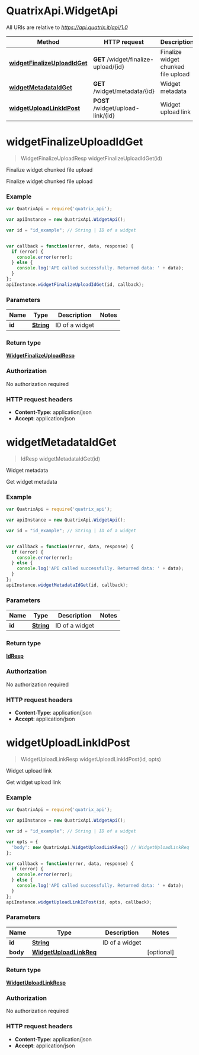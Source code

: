 # QuatrixApi.WidgetApi

All URIs are relative to *https://api.quatrix.it/api/1.0*

Method | HTTP request | Description
------------- | ------------- | -------------
[**widgetFinalizeUploadIdGet**](WidgetApi.md#widgetFinalizeUploadIdGet) | **GET** /widget/finalize-upload/{id} | Finalize widget chunked file upload
[**widgetMetadataIdGet**](WidgetApi.md#widgetMetadataIdGet) | **GET** /widget/metadata/{id} | Widget metadata
[**widgetUploadLinkIdPost**](WidgetApi.md#widgetUploadLinkIdPost) | **POST** /widget/upload-link/{id} | Widget upload link


<a name="widgetFinalizeUploadIdGet"></a>
# **widgetFinalizeUploadIdGet**
> WidgetFinalizeUploadResp widgetFinalizeUploadIdGet(id)

Finalize widget chunked file upload

Finalize widget chunked file upload 

### Example
```javascript
var QuatrixApi = require('quatrix_api');

var apiInstance = new QuatrixApi.WidgetApi();

var id = "id_example"; // String | ID of a widget


var callback = function(error, data, response) {
  if (error) {
    console.error(error);
  } else {
    console.log('API called successfully. Returned data: ' + data);
  }
};
apiInstance.widgetFinalizeUploadIdGet(id, callback);
```

### Parameters

Name | Type | Description  | Notes
------------- | ------------- | ------------- | -------------
 **id** | [**String**](.md)| ID of a widget | 

### Return type

[**WidgetFinalizeUploadResp**](WidgetFinalizeUploadResp.md)

### Authorization

No authorization required

### HTTP request headers

 - **Content-Type**: application/json
 - **Accept**: application/json

<a name="widgetMetadataIdGet"></a>
# **widgetMetadataIdGet**
> IdResp widgetMetadataIdGet(id)

Widget metadata

Get widget metadata 

### Example
```javascript
var QuatrixApi = require('quatrix_api');

var apiInstance = new QuatrixApi.WidgetApi();

var id = "id_example"; // String | ID of a widget


var callback = function(error, data, response) {
  if (error) {
    console.error(error);
  } else {
    console.log('API called successfully. Returned data: ' + data);
  }
};
apiInstance.widgetMetadataIdGet(id, callback);
```

### Parameters

Name | Type | Description  | Notes
------------- | ------------- | ------------- | -------------
 **id** | [**String**](.md)| ID of a widget | 

### Return type

[**IdResp**](IdResp.md)

### Authorization

No authorization required

### HTTP request headers

 - **Content-Type**: application/json
 - **Accept**: application/json

<a name="widgetUploadLinkIdPost"></a>
# **widgetUploadLinkIdPost**
> WidgetUploadLinkResp widgetUploadLinkIdPost(id, opts)

Widget upload link

Get widget upload link 

### Example
```javascript
var QuatrixApi = require('quatrix_api');

var apiInstance = new QuatrixApi.WidgetApi();

var id = "id_example"; // String | ID of a widget

var opts = { 
  'body': new QuatrixApi.WidgetUploadLinkReq() // WidgetUploadLinkReq | 
};

var callback = function(error, data, response) {
  if (error) {
    console.error(error);
  } else {
    console.log('API called successfully. Returned data: ' + data);
  }
};
apiInstance.widgetUploadLinkIdPost(id, opts, callback);
```

### Parameters

Name | Type | Description  | Notes
------------- | ------------- | ------------- | -------------
 **id** | [**String**](.md)| ID of a widget | 
 **body** | [**WidgetUploadLinkReq**](WidgetUploadLinkReq.md)|  | [optional] 

### Return type

[**WidgetUploadLinkResp**](WidgetUploadLinkResp.md)

### Authorization

No authorization required

### HTTP request headers

 - **Content-Type**: application/json
 - **Accept**: application/json


